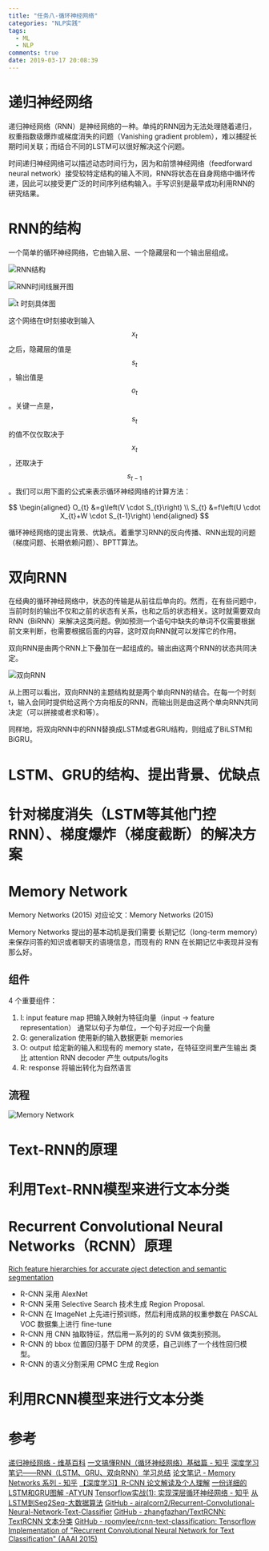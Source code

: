 ```yaml
---
title: "任务八-循环神经网络"
categories: "NLP实践"
tags:
  - ML
  - NLP
comments: true
date: 2019-03-17 20:08:39
---
```


# 递归神经网络

递归神经网络（RNN）是神经网络的一种。单纯的RNN因为无法处理随着递归，权重指数级爆炸或梯度消失的问题（Vanishing gradient problem），难以捕捉长期时间关联；而结合不同的LSTM可以很好解决这个问题。

时间递归神经网络可以描述动态时间行为，因为和前馈神经网络（feedforward neural network）接受较特定结构的输入不同，RNN将状态在自身网络中循环传递，因此可以接受更广泛的时间序列结构输入。手写识别是最早成功利用RNN的研究结果。

<!--more-->

# RNN的结构

一个简单的循环神经网络，它由输入层、一个隐藏层和一个输出层组成。

![RNN结构](https://raw.githubusercontent.com/MixLabPro/2019/master/source/uploads/2019/03/17/1.jpg)

![RNN时间线展开图](https://raw.githubusercontent.com/MixLabPro/2019/master/source/uploads/2019/03/17/2.jpg)

![t 时刻具体图](https://raw.githubusercontent.com/MixLabPro/2019/master/source/uploads/2019/03/17/3.jpg)

这个网络在t时刻接收到输入 $$x_{t}$$ 之后，隐藏层的值是 $$s_{t}$$ ，输出值是 $$o_{t}$$ 。关键一点是， $$s_{t}$$ 的值不仅仅取决于 $$x_{t}$$ ，还取决于 $$s_{t-1}$$ 。我们可以用下面的公式来表示循环神经网络的计算方法：

$$
\begin{aligned} O_{t} &=g\left(V \cdot S_{t}\right) \\ S_{t} &=f\left(U \cdot X_{t}+W \cdot S_{t-1}\right) \end{aligned}
$$

循环神经网络的提出背景、优缺点。着重学习RNN的反向传播、RNN出现的问题（梯度问题、长期依赖问题）、BPTT算法。

# 双向RNN

在经典的循环神经网络中，状态的传输是从前往后单向的。然而，在有些问题中，当前时刻的输出不仅和之前的状态有关系，也和之后的状态相关。这时就需要双向RNN（BiRNN）来解决这类问题。例如预测一个语句中缺失的单词不仅需要根据前文来判断，也需要根据后面的内容，这时双向RNN就可以发挥它的作用。

双向RNN是由两个RNN上下叠加在一起组成的。输出由这两个RNN的状态共同决定。

![双向RNN](https://raw.githubusercontent.com/MixLabPro/2019/master/source/uploads/2019/03/17/4.png)

从上图可以看出，双向RNN的主题结构就是两个单向RNN的结合。在每一个时刻t，输入会同时提供给这两个方向相反的RNN，而输出则是由这两个单向RNN共同决定（可以拼接或者求和等）。

同样地，将双向RNN中的RNN替换成LSTM或者GRU结构，则组成了BiLSTM和BiGRU。

# LSTM、GRU的结构、提出背景、优缺点

# 针对梯度消失（LSTM等其他门控RNN）、梯度爆炸（梯度截断）的解决方案

# Memory Network

Memory Networks (2015)
对应论文：Memory Networks (2015)

Memory Networks 提出的基本动机是我们需要 长期记忆（long-term memory）来保存问答的知识或者聊天的语境信息，而现有的 RNN 在长期记忆中表现并没有那么好。

## 组件

4 个重要组件：

1. I: input feature map
把输入映射为特征向量（input -> feature representation）
通常以句子为单位，一个句子对应一个向量
1. G: generalization
使用新的输入数据更新 memories
1. O: output
给定新的输入和现有的 memory state，在特征空间里产生输出
类比 attention RNN decoder 产生 outputs/logits
1. R: response
将输出转化为自然语言

## 流程

![Memory Network](https://raw.githubusercontent.com/MixLabPro/2019/master/source/uploads/2019/03/17/5.png)

# Text-RNN的原理

# 利用Text-RNN模型来进行文本分类

# Recurrent Convolutional Neural Networks（RCNN）原理

[Rich feature hierarchies for accurate oject detection and semantic segmentation](https://arxiv.org/abs/1311.2524)

* R-CNN 采用 AlexNet
* R-CNN 采用 Selective Search 技术生成 Region Proposal.
* R-CNN 在 ImageNet 上先进行预训练，然后利用成熟的权重参数在 PASCAL VOC 数据集上进行 fine-tune
* R-CNN 用 CNN 抽取特征，然后用一系列的的 SVM 做类别预测。
* R-CNN 的 bbox 位置回归基于 DPM 的灵感，自己训练了一个线性回归模型。
* R-CNN 的语义分割采用 CPMC 生成 Region

# 利用RCNN模型来进行文本分类

# 参考

[递归神经网络 - 维基百科](https://zh.wikipedia.org/wiki/递归神经网络)
[一文搞懂RNN（循环神经网络）基础篇 - 知乎](https://zhuanlan.zhihu.com/p/30844905)
[深度学习笔记——RNN（LSTM、GRU、双向RNN）学习总结](https://blog.csdn.net/mpk_no1/article/details/72875185)
[论文笔记 - Memory Networks 系列 - 知乎](https://zhuanlan.zhihu.com/p/32257642)
[【深度学习】R-CNN 论文解读及个人理解](https://blog.csdn.net/briblue/article/details/82012575)
[一份详细的LSTM和GRU图解 -ATYUN](https://www.atyun.com/30234.html)
[Tensorflow实战(1): 实现深层循环神经网络 - 知乎](https://zhuanlan.zhihu.com/p/37070414)
[从LSTM到Seq2Seq-大数据算法](https://x-algo.cn/index.php/2017/01/13/1609/)
[GitHub - airalcorn2/Recurrent-Convolutional-Neural-Network-Text-Classifier](https://github.com/airalcorn2/Recurrent-Convolutional-Neural-Network-Text-Classifier)
[GitHub - zhangfazhan/TextRCNN: TextRCNN 文本分类](https://github.com/zhangfazhan/TextRCNN)
[GitHub - roomylee/rcnn-text-classification: Tensorflow Implementation of "Recurrent Convolutional Neural Network for Text Classification" (AAAI 2015)](https://github.com/roomylee/rcnn-text-classification)